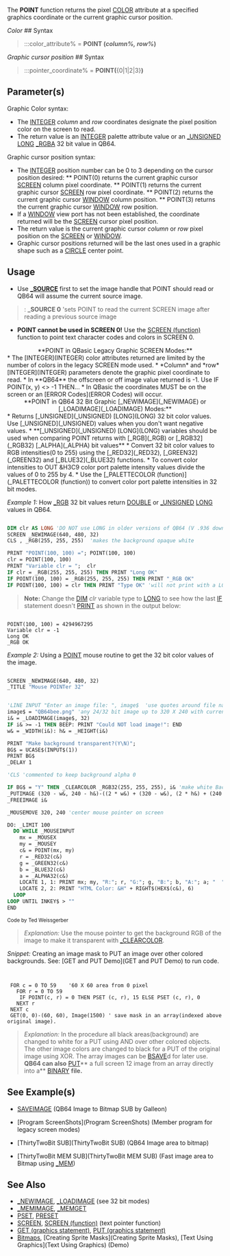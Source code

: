 The **POINT** function returns the pixel [COLOR](COLOR) attribute at a specified graphics coordinate or the current graphic cursor position.


*Color* ## Syntax
 
> :::color_attribute% = **POINT (***column%, row%***)**


*Graphic cursor position* ## Syntax
 
> :::pointer_coordinate% = **POINT(**{0|1|2|3}**)**


## Parameter(s)


Graphic Color syntax:
* The [INTEGER](INTEGER) *column* and *row* coordinates designate the pixel position color on the screen to read.
* The return value is an [INTEGER](INTEGER) palette attribute value or an [_UNSIGNED](_UNSIGNED) [LONG](LONG) [_RGBA](_RGBA) 32 bit value in QB64.



Graphic cursor position syntax: 

* The [INTEGER](INTEGER) position number can be 0 to 3 depending on the cursor position desired:
** POINT(0) returns the current graphic cursor [SCREEN](SCREEN) column pixel coordinate.
** POINT(1) returns the current graphic cursor [SCREEN](SCREEN) row pixel coordinate.
** POINT(2) returns the current graphic cursor [WINDOW](WINDOW) column position.
** POINT(3) returns the current graphic cursor [WINDOW](WINDOW) row position.
* If a [WINDOW](WINDOW) view port has not been established, the coordinate returned will be the [SCREEN](SCREEN) cursor pixel position.
* The return value is the current graphic cursor *column* or *row* pixel position on the [SCREEN](SCREEN) or [WINDOW](WINDOW).
* Graphic cursor positions returned will be the last ones used in a graphic shape such as a [CIRCLE](CIRCLE) center point.


## Usage

* Use **[_SOURCE](_SOURCE)** first to set the image handle that POINT should read or QB64 will assume the current source image.
> : **_SOURCE 0** 'sets POINT to read the current SCREEN image after reading a previous source image
* **POINT cannot be used in SCREEN 0!** Use the [SCREEN (function)](SCREEN (function)) function to point text character codes and colors in SCREEN 0.


<center>**POINT in QBasic Legacy Graphic SCREEN Modes:**</center>
* The [INTEGER](INTEGER) color attributes returned are limited by the number of colors in the legacy SCREEN mode used.
* *Column* and *row* [INTEGER](INTEGER) parameters denote the graphic pixel coordinate to read.
* In **QB64** the offscreen or off image value returned is -1. Use IF POINT(x, y) <> -1 THEN...
* In QBasic the coordinates MUST be on the screen or an [ERROR Codes](ERROR Codes) will occur. 


<center>**POINT in QB64 32 Bit Graphic [_NEWIMAGE](_NEWIMAGE) or [_LOADIMAGE](_LOADIMAGE) Modes:**</center>
* Returns [_UNSIGNED](_UNSIGNED) [LONG](LONG) 32 bit color values. Use [_UNSIGNED](_UNSIGNED) values when you don't want negative values.
*  **[_UNSIGNED](_UNSIGNED) [LONG](LONG) variables should be used when comparing POINT returns with [_RGB](_RGB) or [_RGB32](_RGB32) [_ALPHA](_ALPHA) bit values**
* Convert 32 bit color values to RGB intensities(0 to 255) using the [_RED32](_RED32), [_GREEN32](_GREEN32) and [_BLUE32](_BLUE32) functions.
* To convert color intensities to OUT &H3C9 color port palette intensity values divide the values of 0 to 255 by 4.
* Use the [_PALETTECOLOR (function)](_PALETTECOLOR (function)) to convert color port palette intensities in 32 bit modes.


*Example 1:* How [_RGB](_RGB) 32 bit values return [DOUBLE](DOUBLE) or [_UNSIGNED](_UNSIGNED) [LONG](LONG) values in QB64.

```vb

DIM clr AS LONG 'DO NOT use LONG in older versions of QB64 (V .936 down)
SCREEN _NEWIMAGE(640, 480, 32)
CLS , _RGB(255, 255, 255)  'makes the background opaque white

PRINT "POINT(100, 100) ="; POINT(100, 100)
clr = POINT(100, 100)
PRINT "Variable clr = ";  clr
IF clr = _RGB(255, 255, 255) THEN PRINT "Long OK"
IF POINT(100, 100) = _RGB(255, 255, 255) THEN PRINT "_RGB OK"
IF POINT(100, 100) = clr THEN PRINT "Type OK" 'will not print with a LONG variable type

```
> **Note:** Change the [DIM](DIM) *clr* variable type to [LONG](LONG) to see how the last [IF](IF) statement doesn't [PRINT](PRINT) as shown in the output below:

```text

POINT(100, 100) = 4294967295
Variable clr = -1
Long OK
_RGB OK

```




*Example 2:* Using a [POINT](POINT) mouse routine to get the 32 bit color values of the image.

```vb

SCREEN _NEWIMAGE(640, 480, 32)
_TITLE "Mouse POINTer 32"


'LINE INPUT "Enter an image file: ", image$  'use quotes around file names with spaces
image$ = "QB64bee.png" 'any 24/32 bit image up to 320 X 240 with current _PUTIMAGE settings
i& = _LOADIMAGE(image$, 32)
IF i& >= -1 THEN BEEP: PRINT "Could NOT load image!": END
w& = _WIDTH(i&): h& = _HEIGHT(i&)

PRINT "Make background transparent?(Y\N)";
BG$ = UCASE$(INPUT$(1))
PRINT BG$
_DELAY 1

'CLS 'commented to keep background alpha 0

IF BG$ = "Y" THEN _CLEARCOLOR _RGB32(255, 255, 255), i& 'make white Background transparent
_PUTIMAGE (320 - w&, 240 - h&)-((2 * w&) + (320 - w&), (2 * h&) + (240 - h&)), i&, 0
_FREEIMAGE i&

_MOUSEMOVE 320, 240 'center mouse pointer on screen

DO: _LIMIT 100
  DO WHILE _MOUSEINPUT
    mx = _MOUSEX
    my = _MOUSEY
    c& = POINT(mx, my)
    r = _RED32(c&)
    g = _GREEN32(c&)
    b = _BLUE32(c&)
    a = _ALPHA32(c&)
    LOCATE 1, 1: PRINT mx; my, "R:"; r, "G:"; g, "B:"; b, "A:"; a; "  "
    LOCATE 2, 2: PRINT "HTML Color: &H" + RIGHT$(HEX$(c&), 6)
  LOOP
LOOP UNTIL INKEY$ > ""
END 

```
<sub>Code by Ted Weissgerber</sub>
> *Explanation:* Use the mouse pointer to get the background RGB of the image to make it transparent with [_CLEARCOLOR](_CLEARCOLOR).


*Snippet:* Creating an image mask to PUT an image over other colored backgrounds. See: [GET and PUT Demo](GET and PUT Demo) to run code.

```text


 FOR c = 0 TO 59    '60 X 60 area from 0 pixel
   FOR r = 0 TO 59
    IF POINT(c, r) = 0 THEN PSET (c, r), 15 ELSE PSET (c, r), 0
   NEXT r
 NEXT c
 GET(0, 0)-(60, 60), Image(1500) ' save mask in an array(indexed above original image).

```

> *Explanation:* In the procedure all black areas(background) are changed to white for a PUT using AND over other colored objects. The other image colors are changed to black for a PUT of the original image using XOR. The array images can be [BSAVE](BSAVE)d for later use. **QB64 can also** [PUT](PUT)** a full screen 12 image from an array directly into a** [BINARY](BINARY) **file.**


## See Example(s)


* [SAVEIMAGE](SAVEIMAGE) (QB64 Image to Bitmap SUB by Galleon)

* [Program ScreenShots](Program ScreenShots) (Member program for legacy screen modes)

* [ThirtyTwoBit SUB](ThirtyTwoBit SUB) (QB64 Image area to bitmap)

* [ThirtyTwoBit MEM SUB](ThirtyTwoBit MEM SUB) (Fast image area to Bitmap using [_MEM](_MEM))



## See Also
 
* [_NEWIMAGE](_NEWIMAGE), [_LOADIMAGE](_LOADIMAGE) (see 32 bit modes)
* [_MEMIMAGE](_MEMIMAGE), [_MEMGET](_MEMGET)
* [PSET](PSET), [PRESET](PRESET)
* [SCREEN](SCREEN), [SCREEN (function)](SCREEN (function)) (text pointer function)
* [GET (graphics statement)](GET (graphics statement)), [PUT (graphics statement)](PUT (graphics statement))
* [Bitmaps](Bitmaps), [Creating Sprite Masks](Creating Sprite Masks), [Text Using Graphics](Text Using Graphics) (Demo)




